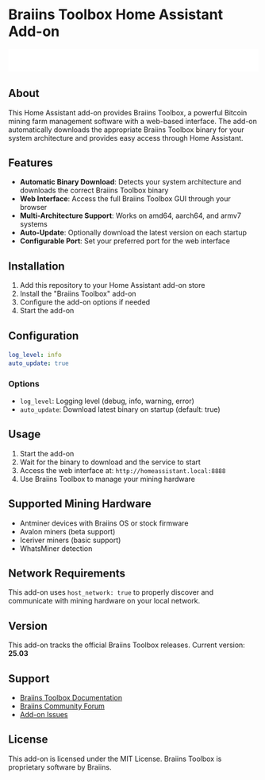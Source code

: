 # Braiins Toolbox Home Assistant Add-on

![Braiins Toolbox Logo](logo.png)

## About

This Home Assistant add-on provides Braiins Toolbox, a powerful Bitcoin mining farm management software with a web-based interface. The add-on automatically downloads the appropriate Braiins Toolbox binary for your system architecture and provides easy access through Home Assistant.

## Features

- **Automatic Binary Download**: Detects your system architecture and downloads the correct Braiins Toolbox binary
- **Web Interface**: Access the full Braiins Toolbox GUI through your browser
- **Multi-Architecture Support**: Works on amd64, aarch64, and armv7 systems
- **Auto-Update**: Optionally download the latest version on each startup
- **Configurable Port**: Set your preferred port for the web interface

## Installation

1. Add this repository to your Home Assistant add-on store
2. Install the "Braiins Toolbox" add-on
3. Configure the add-on options if needed
4. Start the add-on

## Configuration

```yaml
log_level: info
auto_update: true
```

### Options

- `log_level`: Logging level (debug, info, warning, error)
- `auto_update`: Download latest binary on startup (default: true)

## Usage

1. Start the add-on
2. Wait for the binary to download and the service to start
3. Access the web interface at: `http://homeassistant.local:8888`
4. Use Braiins Toolbox to manage your mining hardware

## Supported Mining Hardware

- Antminer devices with Braiins OS or stock firmware
- Avalon miners (beta support)
- Iceriver miners (basic support)
- WhatsMiner detection

## Network Requirements

This add-on uses `host_network: true` to properly discover and communicate with mining hardware on your local network.

## Version

This add-on tracks the official Braiins Toolbox releases. Current version: **25.03**

## Support

- [Braiins Toolbox Documentation](https://docs.braiins.com/toolbox/)
- [Braiins Community Forum](https://community.braiins.com/)
- [Add-on Issues](https://github.com/Donach/ha-addons/issues)

## License

This add-on is licensed under the MIT License. Braiins Toolbox is proprietary software by Braiins. 